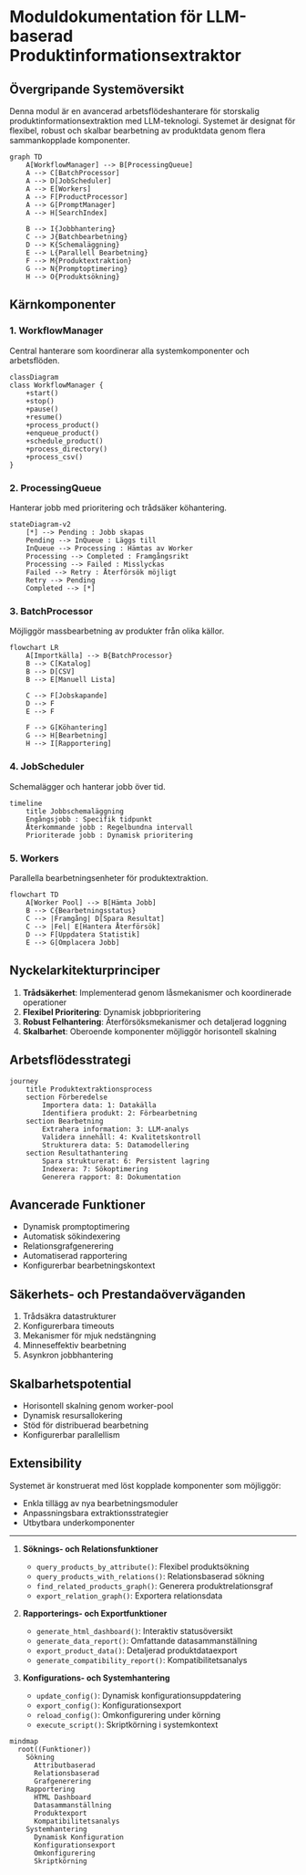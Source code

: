 # Moduldokumentation för LLM-baserad Produktinformationsextraktor

## Övergripande Systemöversikt

Denna modul är en avancerad arbetsflödeshanterare för storskalig produktinformationsextraktion med LLM-teknologi. Systemet är designat för flexibel, robust och skalbar bearbetning av produktdata genom flera sammankopplade komponenter.

```mermaid
graph TD
    A[WorkflowManager] --> B[ProcessingQueue]
    A --> C[BatchProcessor]
    A --> D[JobScheduler]
    A --> E[Workers]
    A --> F[ProductProcessor]
    A --> G[PromptManager]
    A --> H[SearchIndex]
    
    B --> I{Jobbhantering}
    C --> J{Batchbearbetning}
    D --> K{Schemaläggning}
    E --> L{Parallell Bearbetning}
    F --> M{Produktextraktion}
    G --> N{Promptoptimering}
    H --> O{Produktsökning}
```

## Kärnkomponenter

### 1. WorkflowManager
Central hanterare som koordinerar alla systemkomponenter och arbetsflöden.

```mermaid
classDiagram
class WorkflowManager {
    +start()
    +stop()
    +pause()
    +resume()
    +process_product()
    +enqueue_product()
    +schedule_product()
    +process_directory()
    +process_csv()
}
```

### 2. ProcessingQueue
Hanterar jobb med prioritering och trådsäker köhantering.

```mermaid
stateDiagram-v2
    [*] --> Pending : Jobb skapas
    Pending --> InQueue : Läggs till
    InQueue --> Processing : Hämtas av Worker
    Processing --> Completed : Framgångsrikt
    Processing --> Failed : Misslyckas
    Failed --> Retry : Återförsök möjligt
    Retry --> Pending
    Completed --> [*]
```

### 3. BatchProcessor
Möjliggör massbearbetning av produkter från olika källor.

```mermaid
flowchart LR
    A[Importkälla] --> B{BatchProcessor}
    B --> C[Katalog]
    B --> D[CSV]
    B --> E[Manuell Lista]
    
    C --> F[Jobskapande]
    D --> F
    E --> F
    
    F --> G[Köhantering]
    G --> H[Bearbetning]
    H --> I[Rapportering]
```

### 4. JobScheduler
Schemalägger och hanterar jobb över tid.

```mermaid
timeline
    title Jobbschemaläggning
    Engångsjobb : Specifik tidpunkt
    Återkommande jobb : Regelbundna intervall
    Prioriterade jobb : Dynamisk prioritering
```

### 5. Workers
Parallella bearbetningsenheter för produktextraktion.

```mermaid
flowchart TD
    A[Worker Pool] --> B[Hämta Jobb]
    B --> C{Bearbetningsstatus}
    C --> |Framgång| D[Spara Resultat]
    C --> |Fel| E[Hantera Återförsök]
    D --> F[Uppdatera Statistik]
    E --> G[Omplacera Jobb]
```

## Nyckelarkitekturprinciper

1. **Trådsäkerhet**: Implementerad genom låsmekanismer och koordinerade operationer
2. **Flexibel Prioritering**: Dynamisk jobbprioritering
3. **Robust Felhantering**: Återförsöksmekanismer och detaljerad loggning
4. **Skalbarhet**: Oberoende komponenter möjliggör horisontell skalning

## Arbetsflödesstrategi

```mermaid
journey
    title Produktextraktionsprocess
    section Förberedelse
        Importera data: 1: Datakälla
        Identifiera produkt: 2: Förbearbetning
    section Bearbetning  
        Extrahera information: 3: LLM-analys
        Validera innehåll: 4: Kvalitetskontroll
        Strukturera data: 5: Datamodellering
    section Resultathantering
        Spara strukturerat: 6: Persistent lagring
        Indexera: 7: Sökoptimering
        Generera rapport: 8: Dokumentation
```

## Avancerade Funktioner

- Dynamisk promptoptimering
- Automatisk sökindexering
- Relationsgrafgenerering
- Automatiserad rapportering
- Konfigurerbar bearbetningskontext

## Säkerhets- och Prestandaöverväganden

1. Trådsäkra datastrukturer
2. Konfigurerbara timeouts
3. Mekanismer för mjuk nedstängning
4. Minneseffektiv bearbetning
5. Asynkron jobbhantering

## Skalbarhetspotential

- Horisontell skalning genom worker-pool
- Dynamisk resursallokering
- Stöd för distribuerad bearbetning
- Konfigurerbar parallellism

## Extensibility

Systemet är konstruerat med löst kopplade komponenter som möjliggör:
- Enkla tillägg av nya bearbetningsmoduler
- Anpassningsbara extraktionsstrategier
- Utbytbara underkomponenter

----



1. **Söknings- och Relationsfunktioner**
   - `query_products_by_attribute()`: Flexibel produktsökning
   - `query_products_with_relations()`: Relationsbaserad sökning
   - `find_related_products_graph()`: Generera produktrelationsgraf
   - `export_relation_graph()`: Exportera relationsdata

2. **Rapporterings- och Exportfunktioner**
   - `generate_html_dashboard()`: Interaktiv statusöversikt
   - `generate_data_report()`: Omfattande datasammanställning
   - `export_product_data()`: Detaljerad produktdataexport
   - `generate_compatibility_report()`: Kompatibilitetsanalys

3. **Konfigurations- och Systemhantering**
   - `update_config()`: Dynamisk konfigurationsuppdatering
   - `export_config()`: Konfigurationsexport
   - `reload_config()`: Omkonfigurering under körning
   - `execute_script()`: Skriptkörning i systemkontext



```mermaid
mindmap
  root((Funktioner))
    Sökning
      Attributbaserad
      Relationsbaserad
      Grafgenerering
    Rapportering
      HTML Dashboard
      Datasammanställning
      Produktexport
      Kompatibilitetsanalys
    Systemhantering
      Dynamisk Konfiguration
      Konfigurationsexport
      Omkonfigurering
      Skriptkörning
```

